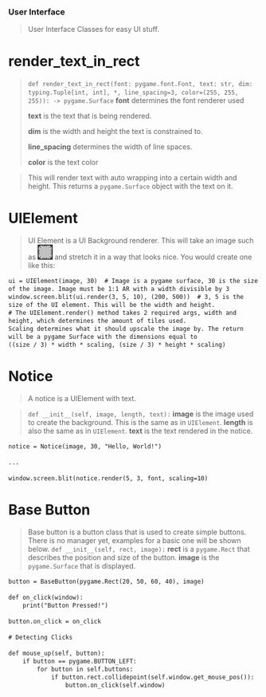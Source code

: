 ### User Interface
> User Interface Classes for easy UI stuff.

# render_text_in_rect
> `def render_text_in_rect(font: pygame.font.Font, text: str, dim: typing.Tuple[int, int], *, line_spacing=3, color=(255, 255, 255)): -> pygame.Surface`
> **font** determines the font renderer used
> 
> **text** is the text that is being rendered.
> 
> **dim** is the width and height the text is constrained to.
> 
> **line_spacing** determines the width of line spaces.
> 
> **color** is the text color

> This will render text with auto wrapping into a certain width and height. This returns a `pygame.Surface` object with the text on it.

# UIElement
> UI Element is a UI Background renderer. This will take an image such as ![UIE Image](https://github.com/Camopass/Blah/raw/master/assets/UI/Button.png)
> and stretch it in a way that looks nice. You would create one like this:
```
ui = UIElement(image, 30)  # Image is a pygame surface, 30 is the size of the image. Image must be 1:1 AR with a width divisible by 3
window.screen.blit(ui.render(3, 5, 10), (200, 500))  # 3, 5 is the size of the UI element. This will be the width and height.
# The UIElement.render() method takes 2 required args, width and height, which determines the amount of tiles used.
Scaling determines what it should upscale the image by. The return will be a pygame Surface with the dimensions equal to
((size / 3) * width * scaling, (size / 3) * height * scaling)
```

# Notice
> A notice is a UIElement with text.

> `def __init__(self, image, length, text):`
> **image** is the image used to create the background. This is the same as in `UIElement`.
> **length** is also the same as in `UIElement`.
> **text** is the text rendered in the notice.

```
notice = Notice(image, 30, "Hello, World!")

...

window.screen.blit(notice.render(5, 3, font, scaling=10)
```

# Base Button
> Base button is a button class that is used to create simple buttons.
> There is no manager yet, examples for a basic one will be shown below.
> `def __init__(self, rect, image):`
> **rect** is a `pygame.Rect` that describes the position and size of the button.
> **image** is the `pygame.Surface` that is displayed.
```
button = BaseButton(pygame.Rect(20, 50, 60, 40), image)

def on_click(window):
    print("Button Pressed!")

button.on_click = on_click

# Detecting Clicks

def mouse_up(self, button):
    if button == pygame.BUTTON_LEFT:
        for button in self.buttons:
            if button.rect.collidepoint(self.window.get_mouse_pos()):
                button.on_click(self.window)
```
